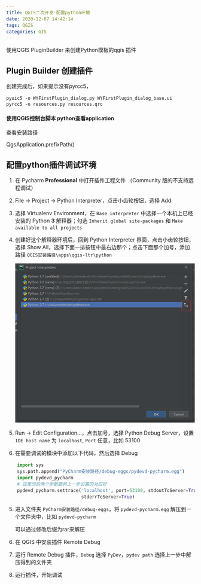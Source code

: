 ```yaml
---
title: QGIS二次开发-配置python环境
date: 2020-12-07 14:42:14
tags: QGIS
categories: GIS
---
```


使用QGIS PluginBuilder 来创建Python模板的qgis 插件

<!--more-->

## Plugin Builder 创建插件

创建完成后，如果提示没有pyrcc5，

```
pyuic5 -o WYFirstPlugin_dialog.py WYFirstPlugin_dialog_base.ui
pyrcc5 -o resources.py resources.qrc
```

#### 使用QGIS控制台脚本 python查看application

查看安装路径

QgsApplication.prefixPath()

## 配置python插件调试环境

1. 在 Pycharm **Professional** 中打开插件工程文件 （Community 版的不支持远程调试）

2. File -> Project -> Python Interpreter，点击小齿轮按钮，选择 Add

3. 选择 Virtualenv Environment，在 `Base interpreter` 中选择一个本机上已经安装的 Python **3** 解释器；勾选 `Inherit global site-packages` 和 `Make available to all projects`

4. 创建好这个解释器环境后，回到 Python Interpreter 界面，点击小齿轮按钮，选择 Show All，选择下面一排按钮中最右边那个；点击下面那个加号，添加路径 `QGIS安装路径\apps\qgis-ltr\python`

   ![image-20210315201250302](qgis-develop-5-python-env/image-20210315201250302.png)

5. Run -> Edit Configuration...，点击加号，选择 Python Debug Server，设置 `IDE host name` 为 `localhost`, `Port` 任意，比如 53100

6. 在需要调试的模块中添加以下代码，然后选择 Debug 

```python
    import sys
    sys.path.append("PyCharm安装路径/debug-eggs/pydevd-pycharm.egg")
    import pydevd_pycharm
    # 这里的前两个参数要和上一步设置的对应好
    pydevd_pycharm.settrace('localhost', port=53100, stdoutToServer=True,
                            stderrToServer=True)
```

5. 进入文件夹 `PyCharm安装路径/debug-eggs`，将 `pydevd-pycharm.egg` 解压到一个文件夹中，比如 `pydevd-pycharm`

   可以通过修改后缀为rar来解压

6. 在 QGIS 中安装插件 Remote Debug

7. 运行 Remote Debug 插件，`Debug` 选择 `PyDev`，`pydev path` 选择上一步中解压得到的文件夹

8. 运行插件，开始调试 

